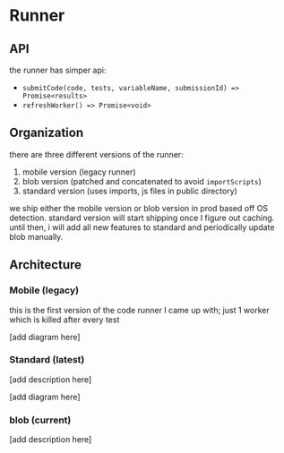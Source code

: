# Runner

## API

the runner has simper api:

- `submitCode(code, tests, variableName, submissionId) => Promise<results>`
- `refreshWorker() => Promise<void>`

## Organization

there are three different versions of the runner:

1. mobile version (legacy runner)
2. blob version (patched and concatenated to avoid `importScripts`)
3. standard version (uses imports, js files in public directory)

we ship either the mobile version or blob version in prod based off OS detection. standard version will start shipping once I figure out caching. until then, i will add all new features to standard and periodically update blob manually.

## Architecture

### Mobile (legacy)

this is the first version of the code runner I came up with; just 1 worker which is killed after every test

[add diagram here]

### Standard (latest)

[add description here]

[add diagram here]

### blob (current)

[add description here]
